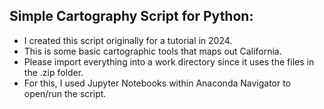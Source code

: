 Simple Cartography Script for Python:
-
- I created this script originally for a tutorial in 2024.
- This is some basic cartographic tools that maps out California.
- Please import everything into a work directory since it uses the files in the .zip folder.
- For this, I used Jupyter Notebooks within Anaconda Navigator to open/run the script. 
